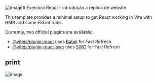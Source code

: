 ![image](https://github.com/leafaRPD/Projeto2-Copia-site/assets/109984481/66537216-cd13-477d-a078-6516e8169b7a)# Exercício React - introdução a réplica de website

This template provides a minimal setup to get React working in Vite with HMR and some ESLint rules.

Currently, two official plugins are available:

- [@vitejs/plugin-react](https://github.com/vitejs/vite-plugin-react/blob/main/packages/plugin-react/README.md) uses [Babel](https://babeljs.io/) for Fast Refresh
- [@vitejs/plugin-react-swc](https://github.com/vitejs/vite-plugin-react-swc) uses [SWC](https://swc.rs/) for Fast Refresh

## print 
![image](https://github.com/leafaRPD/Projeto2-Copia-site/assets/109984481/f26a7da1-f7f5-4c4d-adf3-def5f5c90a0e)
